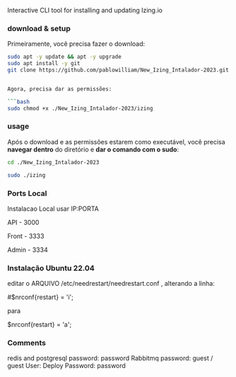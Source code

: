 Interactive CLI tool for installing and updating Izing.io

### download & setup

Primeiramente, você precisa fazer o download:


```bash
sudo apt -y update && apt -y upgrade
sudo apt install -y git
git clone https://github.com/pablowilliam/New_Izing_Intalador-2023.git


Agora, precisa dar as permissões:

```bash
sudo chmod +x ./New_Izing_Intalador-2023/izing
```

### usage

Após o download e as permissões estarem como executável, você precisa **navegar dentro** do diretório e **dar o comando com o sudo**:

```bash
cd ./New_Izing_Intalador-2023

```

```bash
sudo ./izing
```

### Ports Local
Instalacao Local usar IP:PORTA

API - 3000

Front - 3333

Admin - 3334


### Instalação Ubuntu 22.04 

editar o ARQUIVO  /etc/needrestart/needrestart.conf , alterando a linha:

#$nrconf{restart} = 'i';

para

$nrconf{restart} = 'a';



### Comments

redis and postgresql password: password
Rabbitmq password: guest / guest
User: Deploy Password: password

